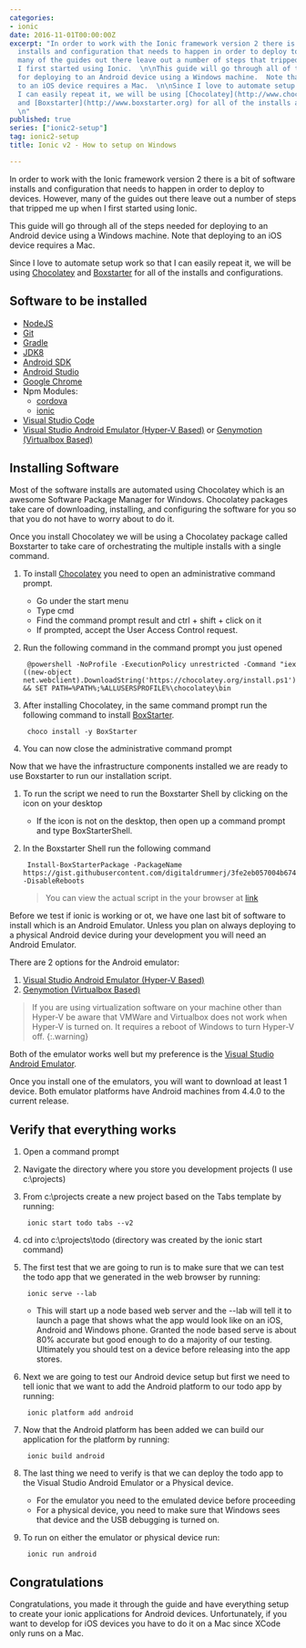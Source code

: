 ```yaml
---
categories:
- ionic
date: 2016-11-01T00:00:00Z
excerpt: "In order to work with the Ionic framework version 2 there is a bit of software
  installs and configuration that needs to happen in order to deploy to devices.  However,
  many of the guides out there leave out a number of steps that tripped me up when
  I first started using Ionic.  \n\nThis guide will go through all of the steps needed
  for deploying to an Android device using a Windows machine.  Note that deploying
  to an iOS device requires a Mac.  \n\nSince I love to automate setup work so that
  I can easily repeat it, we will be using [Chocolatey](http://www.chocolatey.org)
  and [Boxstarter](http://www.boxstarter.org) for all of the installs and configurations.
  \n"
published: true
series: ["ionic2-setup"]
tag: ionic2-setup
title: Ionic v2 - How to setup on Windows

---
```


In order to work with the Ionic framework version 2 there is a bit of software installs and configuration that needs to happen in order to deploy to devices.  However, many of the guides out there leave out a number of steps that tripped me up when I first started using Ionic.  

This guide will go through all of the steps needed for deploying to an Android device using a Windows machine.  Note that deploying to an iOS device requires a Mac.  
    
Since I love to automate setup work so that I can easily repeat it, we will be using [Chocolatey](http://www.chocolatey.org) and [Boxstarter](http://www.boxstarter.org) for all of the installs and configurations. 
    
## Software to be installed

- [NodeJS](https://chocolatey.org/packages/nodejs)
- [Git](https://chocolatey.org/packages/git)
- [Gradle](http://chocolatey.org/packages/gradle)
- [JDK8](https://chocolatey.org/packages/jdk8)
- [Android SDK](https://chocolatey.org/packages/android-sdk)
- [Android Studio](https://chocolatey.org/packages/AndroidStudio)
- [Google Chrome](https://chocolatey.org/packages/GoogleChrome)
- Npm Modules: 
    * [cordova](https://www.npmjs.com/package/cordova)
    * [ionic](https://www.npmjs.com/package/ionic)
- [Visual Studio Code](https://code.visualstudio.com/)
- [Visual Studio Android Emulator (Hyper-V Based)](https://www.visualstudio.com/en-us/features/msft-android-emulator-vs.aspx) or [Genymotion (Virtualbox Based)](https://www.genymotion.com/fun-zone/)

## Installing Software

Most of the software installs are automated using Chocolatey which is an awesome Software Package Manager for Windows.  Chocolatey packages take care of downloading, installing, and configuring the software for you so that you do not have to worry about to do it.  

Once you install Chocolatey we will be using a Chocolatey package called Boxstarter to take care of orchestrating the multiple installs with a single command.  

1. To install [Chocolatey](http://www.chocolatey.org) you need to open an administrative command prompt.
    * Go under the start menu
    * Type cmd 
    * Find the command prompt result and ctrl + shift + click on it
    * If prompted, accept the User Access Control request.

1. Run the following command in the command prompt you just opened

        @powershell -NoProfile -ExecutionPolicy unrestricted -Command "iex ((new-object net.webclient).DownloadString('https://chocolatey.org/install.ps1'))" && SET PATH=%PATH%;%ALLUSERSPROFILE%\chocolatey\bin

1. After installing Chocolatey, in the same command prompt run the following command to install [BoxStarter](http://boxstarter.org).

        choco install -y BoxStarter

1. You can now close the administrative command prompt

Now that we have the infrastructure components installed we are ready to use Boxstarter to run our installation script.


1. To run the script we need to run the Boxstarter Shell by clicking on the icon on your desktop 
    * If the icon is not on the desktop, then open up a command prompt and type BoxStarterShell.

1. In the Boxstarter Shell run the following command
    
        Install-BoxStarterPackage -PackageName  https://gist.githubusercontent.com/digitaldrummerj/3fe2eb057004b6742b89/raw/021eb3bb7e48745c68507904cecde1625ed0eac1/ionic2  -DisableReboots

    > You can view the actual script in the your browser at [link](https://gist.githubusercontent.com/digitaldrummerj/3fe2eb057004b6742b89/raw/021eb3bb7e48745c68507904cecde1625ed0eac1/ionic2)
        
Before we test if ionic is working or ot, we have one last bit of software to install which is an Android Emulator.  Unless you plan on always deploying to a physical Android device during your development you will need an Android Emulator.  

There are 2 options for the Android emulator: 

1. [Visual Studio Android Emulator (Hyper-V Based)](https://www.visualstudio.com/vs/msft-android-emulator/)
1. [Genymotion (Virtualbox Based)](https://www.genymotion.com/fun-zone/)

> If you are using virtualization software on your machine other than Hyper-V be aware that VMWare and Virtualbox does not work when Hyper-V is turned on.  It requires a reboot of Windows to turn Hyper-V off.
{:.warning}

Both of the emulator works well but my preference is the [Visual Studio Android Emulator](https://www.visualstudio.com/vs/msft-android-emulator/).  

Once you install one of the emulators, you will want to download at least 1 device.  Both emulator platforms have Android machines from 4.4.0 to the current release.


## Verify that everything works

1. Open a command prompt
1. Navigate the directory where you store you development projects (I use c:\projects)
1. From c:\projects create a new project based on the Tabs template by running: 

        ionic start todo tabs --v2

1. cd into c:\projects\todo  (directory was created by the ionic start command)

1. The first test that we are going to run is to make sure that we can test the todo app that we generated in the web browser by running:

        ionic serve --lab

    * This will start up a node based web server and the --lab will tell it to launch a page that shows what the app would look like on an iOS, Android and Windows phone.  Granted the node based serve is about 80% accurate but good enough to do a majority of our testing.  Ultimately you should test on a device before releasing into the app stores.         

1. Next we are going to test our Android device setup but first we need to tell ionic that we want to add the Android platform to our todo app by running:

        ionic platform add android

1. Now that the Android platform has been added we can build our application for the platform by running:

        ionic build android

1. The last thing we need to verify is that we can deploy the todo app to the Visual Studio Android Emulator or a Physical device.  
    * For the emulator you need to the emulated device before proceeding
    * For a physical device, you need to make sure that Windows sees that device and the USB debugging is turned on.  

1. To run on either the emulator or physical device run: 

        ionic run android
  
## Congratulations

Congratulations, you made it through the guide and have everything setup to create your ionic applications for Android devices.  Unfortunately, if you want to develop for iOS devices you have to do it on a Mac since XCode only runs on a Mac.      
    